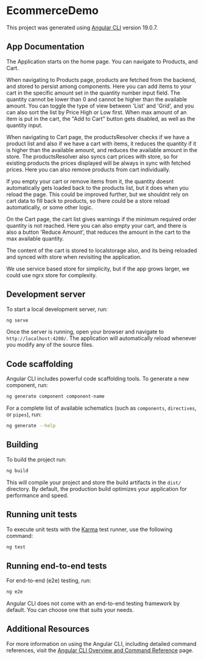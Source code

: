 # EcommerceDemo

This project was generated using [Angular CLI](https://github.com/angular/angular-cli) version 19.0.7.

## App Documentation

The Application starts on the home page.
You can navigate to Products, and Cart.

When navigating to Products page, products are fetched from the backend, and stored to persist among components.
Here you can add items to your cart in the specific amount set in the quantity number input field.
The quantity cannot be lower than 0 and cannot be higher than the available amount.
You can toggle the type of view between 'List' and 'Grid', and you can also sort the list by Price High or Low first.
When max amount of an item is put in the cart, the "Add to Cart" button gets disabled, as well as the quantity input.

When navigating to Cart page, the productsResolver checks if we have a product list and also if we have a cart with items,
it reduces the quantity if it is higher than the available amount, and reduces the available amount in the store.
The productsResolver also syncs cart prices with store, so for existing products the prices displayed will be always in sync with fetched prices.
Here you can also remove products from cart individually.

If you empty your cart or remove items from it, the quantity doesnt automatically gets loaded back to the products list, but it does when you reload
the page. This could be improved further, but we shouldnt rely on cart data to fill back to products, so there could be a store reload automatically, 
or some other logic.

On the Cart page, the cart list gives warnings if the minimum required order quantity is not reached.
Here you can also empty your cart, and there is also a button 'Reduce Amount', that reduces the amount in the cart to the max available quantity.

The content of the cart is stored to localstorage also, and its being reloaded and synced with store when revisiting the application.

We use service based store for simplicity, but if the app grows larger, we could use ngrx store for complexity.

## Development server

To start a local development server, run:

```bash
ng serve
```

Once the server is running, open your browser and navigate to `http://localhost:4200/`. The application will automatically reload whenever you modify any of the source files.

## Code scaffolding

Angular CLI includes powerful code scaffolding tools. To generate a new component, run:

```bash
ng generate component component-name
```

For a complete list of available schematics (such as `components`, `directives`, or `pipes`), run:

```bash
ng generate --help
```

## Building

To build the project run:

```bash
ng build
```

This will compile your project and store the build artifacts in the `dist/` directory. By default, the production build optimizes your application for performance and speed.

## Running unit tests

To execute unit tests with the [Karma](https://karma-runner.github.io) test runner, use the following command:

```bash
ng test
```

## Running end-to-end tests

For end-to-end (e2e) testing, run:

```bash
ng e2e
```

Angular CLI does not come with an end-to-end testing framework by default. You can choose one that suits your needs.

## Additional Resources

For more information on using the Angular CLI, including detailed command references, visit the [Angular CLI Overview and Command Reference](https://angular.dev/tools/cli) page.

